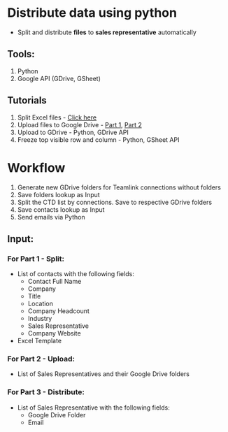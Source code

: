 # Distribute data using python

* Split and distribute **files** to **sales representative** automatically

## Tools:
1. Python
2. Google API (GDrive, GSheet)

## Tutorials

1. Split Excel files - [Click here](http://eyana.me/split-excel-files-using-python/)
2. Upload files to Google Drive - [Part 1](http://eyana.me/upload-files-to-gdrive-using-python-part-1/), [Part 2]((http://eyana.me/upload-files-to-gdrive-using-python-part-1/))
4. Upload to GDrive - Python, GDrive API
5. Freeze top visible row and column - Python, GSheet API



# Workflow

1. Generate new GDrive folders for Teamlink connections without folders
2. Save folders lookup as Input
3. Split the CTD list by connections. Save to respective GDrive folders
4. Save contacts lookup as Input
5. Send emails via Python

## Input:

### For Part 1 - Split:
* List of contacts with the following fields:
  * Contact Full Name
  * Company
  * Title
  * Location
  * Company Headcount
  * Industry
  * Sales Representative
  * Company Website
* Excel Template

### For Part 2 - Upload:
* List of Sales Representatives and their Google Drive folders

### For Part 3 - Distribute:
* List of Sales Representative with the following fields:
  * Google Drive Folder
  * Email
